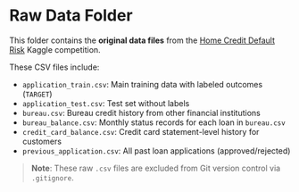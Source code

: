 # Raw Data Folder

This folder contains the **original data files** from the [Home Credit Default Risk](https://www.kaggle.com/competitions/home-credit-default-risk/data) Kaggle competition.

These CSV files include:

- `application_train.csv`: Main training data with labeled outcomes (`TARGET`)
- `application_test.csv`: Test set without labels
- `bureau.csv`: Bureau credit history from other financial institutions
- `bureau_balance.csv`: Monthly status records for each loan in `bureau.csv`
- `credit_card_balance.csv`: Credit card statement-level history for customers
- `previous_application.csv`: All past loan applications (approved/rejected)

> **Note**: These raw `.csv` files are excluded from Git version control via `.gitignore`.